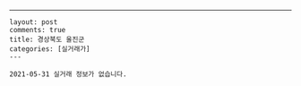 ---
    layout: post
    comments: true
    title: 경상북도 울진군
    categories: [실거래가]
    ---

    2021-05-31 실거래 정보가 없습니다.

    